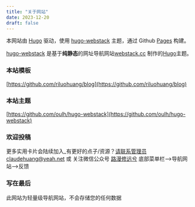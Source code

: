 ```yaml
---
title: "关于网站"
date: 2023-12-20
draft: false
---
```




本网站由 [Hugo](https://github.com/gohugoio/hugo) 驱动，使用 [hugo-webstack](https://github.com/oulh/hugo-webstack) 主题，通过 Github [Pages](https://pages.github.com/) 构建。

[hugo-webstack](https://github.com/oulh/hugo-webstack) 是基于**纯静态**的网址导航网站[webstack.cc](https://github.com/WebStackPage/WebStackPage.github.io) 制作的[Hugo](https://gohugo.io/)主题。

### 本站模板

[https://github.com/riluohuang/blog](https://github.com/riluohuang/blog)

### 本站主题

[https://github.com/oulh/hugo-webstack](https://github.com/oulh/hugo-webstack)

### 欢迎投稿

更多实用卡片会陆续加入_有更好的点子/资源？请联系管理员claudehuang@yeah.net 或 关注微信公众号 [路漫修远兮](https://poison.us.kg/%E5%BE%AE%E4%BF%A1%E5%85%AC%E4%BC%97%E5%8F%B7.jpg) 底部菜单栏-->导航网站-->反馈

### 写在最后

此网站为轻量级导航网站，不会存储您的任何数据

